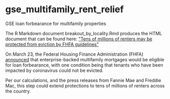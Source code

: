 # gse_multifamily_rent_relief
GSE loan forbearance for multifamily properties

The R Markdown document breakout_by_locality.Rmd produces the HTML document that can be found here:
["Tens of millions of renters may be protected from eviction by FHFA guidelines"](https://rpubs.com/neilsmiller/592025)

On March 23, the Federal Housing Finance Administration (FHFA) [announced](https://www.fhfa.gov/Media/PublicAffairs/Pages/FHFA-Moves-to-Provide-Eviction-Suspension-Relief-for-Renters-in-Multifamily-Properties.aspx) that enterprise-backed multifamily mortgages would be eligible for loan forbearance, with one condition being that tenants who have been impacted by coronavirus could not be evicted.

Per our calculations, and the press releases from Fannie Mae and Freddie Mac, this step could extend protections to tens of millions of renters across the country.
